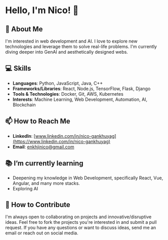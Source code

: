 # Hello, I'm Nico! 👋

## 🌱 About Me
I'm interested in web development and AI. I love to explore new technologies and leverage them to solve real-life problems. I'm currently diving deeper into GenAI and aesthetically designed webs.


## 💻 Skills
- **Languages**: Python, JavaScript, Java, C++
- **Frameworks/Libraries**: React, Node.js, TensorFlow, Flask, Django
- **Tools & Technologies**: Docker, Git, AWS, Kubernetes
- **Interests**: Machine Learning, Web Development, Automation, AI, Blockchain

## 📫 How to Reach Me
- **LinkedIn**: [www.linkedin.com/in/nico-gankhuyag](https://www.linkedin.com/in/nico-gankhuyag)
- **Email**: [enkhjinico@gmail.com](mailto:enkhjinico@gmail.com)

## 📚 I’m currently learning
- Deepening my knowledge in Web Development, specifically React, Vue, Angular, and many more stacks.
- Exploring AI 

## 🤝 How to Contribute
I'm always open to collaborating on projects and innovative/disruptive ideas. Feel free to fork the projects you're interested in and submit a pull request. If you have any questions or want to discuss ideas, send me an email or reach out on social media.
